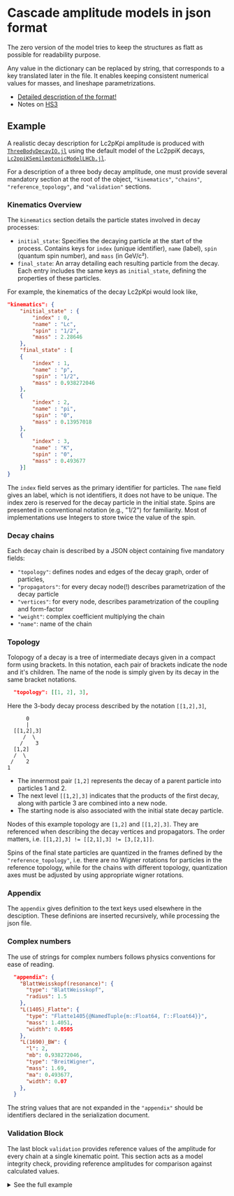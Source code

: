 # Cascade amplitude models in json format

The zero version of the model tries to keep the structures as flatt as possible for readability purpose.

Any value in the dictionary can be replaced by string, that corresponds to a key translated later in the file.
It enables keeping consistent numerical values for masses, and lineshape parametrizations.

- [Detailed description of the format!](description.md)
- Notes on [HS3](HS3.md)

## Example

A realistic decay description for Lc2pKpi amplitude is produced with [`ThreeBodyDecayIO.jl`](https://github.com/mmikhasenko/ThreeBodyDecaysIO.jl) using the default model of the Lc2ppiK decays,
[`Lc2ppiKSemileptonicModelLHCb.jl`](https://github.com/mmikhasenko/Lc2ppiKSemileptonicModelLHCb.jl).

For a description of a three body decay amplitude, one must provide several mandatory section at the root of the object,
`"kinematics"`, `"chains"`, `"reference_topology"`, and `"validation"` sections.

### Kinematics Overview

The `kinematics` section details the particle states involved in decay processes:

- `initial_state`: Specifies the decaying particle at the start of the process. Contains keys for `index` (unique identifier), `name` (label), `spin` (quantum spin number), and `mass` (in GeV/c²).
- `final_state`: An array detailing each resulting particle from the decay. Each entry includes the same keys as `initial_state`, defining the properties of these particles.

For example, the kinematics of the decay Lc2pKpi would look like,

```json
"kinematics": {
    "initial_state" : {
        "index" : 0,
        "name" : "Lc",
        "spin" : "1/2",
        "mass" : 2.28646
    },
    "final_state" : [
    {
        "index" : 1,
        "name" : "p",
        "spin" : "1/2",
        "mass" : 0.938272046
    },
    {
        "index" : 2,
        "name" : "pi",
        "spin" : "0",
        "mass" : 0.13957018
    },
    {
        "index" : 3,
        "name" : "K",
        "spin" : "0",
        "mass" : 0.493677
    }]
}
```

The `index` field serves as the primary identifier for particles.
The `name` field gives an label, which is not identifiers, it does not have to be unique.
The index zero is reserved for the decay particle in the initial state.
Spins are presented in conventional notation (e.g., "1/2") for familiarity. Most of implementations use Integers to store twice the value of the spin.

### Decay chains

Each decay chain is described by a JSON object containing five mandatory fields:

- `"topology"`: defines nodes and edges of the decay graph, order of particles,
- `"propagators"`: for every decay node(!) describes parametrization of the decay particle
- `"vertices"`: for every node, describes parametrization of the coupling and form-factor
- `"weight"`: complex coefficient multiplying the chain
- `"name"`: name of the chain

### Topology

Tolopogy of a decay is a tree of intermediate decays given in a compact form using brackets.
In this notation, each pair of brackets indicate the node and it's children.
The name of the node is simply given by its decay in the same bracket notations.

```json
  "topology": [[1, 2], 3],
```

Here the 3-body decay process described by the notation `[[1,2],3]`,

```
      0
      |
  [[1,2],3]
     /  \
    /    3
  [1,2]
  /  \
 /    2
1
```

- The innermost pair `[1,2]` represents the decay of a parent particle into particles 1 and 2.
- The next level `[[1,2],3]` indicates that the products of the first decay, along with particle 3 are combined into a new node.
- The starting node is also associated with the initial state decay particle.

Nodes of this example topology are `[1,2]` and `[[1,2],3]`.
They are referenced when describing the decay vertices and propagators.
The order matters, i.e. `[[1,2],3] != [[2,1],3] != [3,[2,1]]`.

Spins of the final state particles are quantized in the frames defined by the `"reference_topology"`,
i.e. there are no Wigner rotations for particles in the reference topology, while for the chains with different topology,
quantization axes must be adjusted by using appropriate wigner rotations.

### Appendix

The `appendix` gives definition to the text keys used elsewhere in the desciption. These definions are inserted recursively, while processing the json file.

### Complex numbers

The use of strings for complex numbers follows physics conventions for ease of reading.

```json
  "appendix": {
    "BlattWeisskopf(resonance)": {
      "type": "BlattWeisskopf",
      "radius": 1.5
    },
    "L(1405)_Flatte": {
      "type": "Flatte1405{@NamedTuple{m::Float64, Γ::Float64}}",
      "mass": 1.4051,
      "width": 0.0505
    },
    "L(1690)_BW": {
      "l": 2,
      "mb": 0.938272046,
      "type": "BreitWigner",
      "mass": 1.69,
      "ma": 0.493677,
      "width": 0.07
    },
  }
```

The string values that are not expanded in the `"appendix"` should be identifiers declared in the serialization document.

### Validation Block

The last block `validation` provides reference values of the amplitude for every chain at a single kinematic point.
This section acts as a model integrity check, providing reference amplitudes for comparison against calculated values.

<details>
  <summary>See the full example</summary>

```json
{{< include ../models/Lc2ppiK.json >}}
```

</details>
